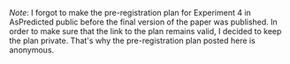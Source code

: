*Note*: I forgot to make the pre-registration plan for Experiment 4 in AsPredicted
public before the final version of the paper was published. In order to make sure
that the link to the plan remains valid, I decided to keep the plan private. That's
why the pre-registration plan posted here is anonymous.
